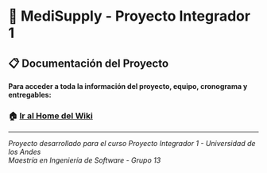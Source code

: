 # 🏥 MediSupply - Proyecto Integrador 1

## 📋 Documentación del Proyecto

**Para acceder a toda la información del proyecto, equipo, cronograma y entregables:**

### 🏠 [Ir al Home del Wiki](https://github.com/lordmkichavi-andes/medisupply-integrador-g13/wiki)

---

*Proyecto desarrollado para el curso Proyecto Integrador 1 - Universidad de los Andes*  
*Maestría en Ingeniería de Software - Grupo 13* 
